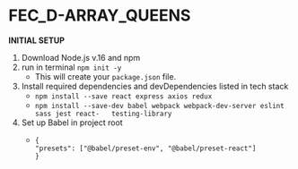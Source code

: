 # FEC_D-ARRAY_QUEENS

**INITIAL SETUP**

1. Download Node.js v.16 and npm
2. run in terminal `npm init -y`
   - This will create your `package.json` file.
3. Install required dependencies and devDependencies listed in tech stack
   - `npm install --save react express axios redux`
   - `npm install --save-dev babel webpack webpack-dev-server eslint sass jest react-   testing-library`
4. Set up Babel in project root
   - ```
     {
     "presets": ["@babel/preset-env", "@babel/preset-react"]
     }
     ```
